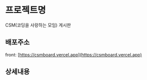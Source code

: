 # 프로젝트명
CSM(코딩을 사랑하는 모임) 게시판

## 배포주소
front: [https://csmboard.vercel.app](https://csmboard.vercel.app)

## 상세내용
